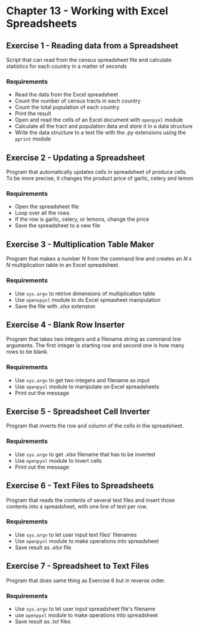 # Chapter 13 - Working with Excel Spreadsheets

## Exercise 1 - Reading data from a Spreadsheet

Script that can read from the census spreadsheet file and calculate statistics for each country in a matter of seconds

### Requirements
- Read the data from the Excel spreadsheet
- Count the number of census tracts in each country
- Count the total population of each country
- Print the result
- Open and read the cells of an Excel document with `openpyxl` module
- Calculate all the tract and population data and store it in a data structure
- Write the data structure to a text file with the .py extensions using the `pprint` module

## Exercise 2 - Updating a Spreadsheet

Program that automatically updates cells in spreadsheet of produce cells. To be more precise, it changes the product price of garlic, celery and lemon

### Requirements
- Open the spreadsheet file
- Loop over all the rows
- If the row is garlic, celery, or lemons, change the price
- Save the spreadsheet to a new file

## Exercise 3 - Multiplication Table Maker

Program that makes a number _N_ from the command line and creates an _N_ x _N_ multiplication table in an Excel spreadsheet.

### Requirements
- Use `sys.argv` to retrive dimensions of multiplication table
- Use `openxpyxl` module to do Excel spreasheet manipulation
- Save the file with _.xlsx_ extension

## Exercise 4 - Blank Row Inserter

Program that takes two integers and a filename string as command line arguments. The first integer is starting row and second one is how many rows to be blank.

### Requirements
- Use `sys.argv` to get two integers and filename as input
- Use `openpyxl` module to manipulate on Excel spreadsheets
- Print out the message

## Exercise 5 - Spreadsheet Cell Inverter

Program that inverts the row and column of the cells in the spreadsheet.

### Requirements
- Use `sys.argv` to get _.xlsx_ filename that has to be inverted
- Use `openpyxl` module to invert cells
- Print out the message

## Exercise 6 - Text Files to Spreadsheets

Program that reads the contents of several text files and insert those contents into a spreadsheet, with one line of text per row.

### Requirements
- Use `sys.argv` to let user input text files' filenames
- Use `openpyxl` module to make operations into spreadsheet
- Save result as _.xlsx_ file

## Exercise 7 - Spreadsheet to Text Files

Program that does same thing as Exercise 6 but in reverse order.

### Requirements
- Use `sys.argv` to let user input spreadsheet file's filename
- use `openpyxl` module to make operations into spreadsheet
- Save result as _.txt_ files